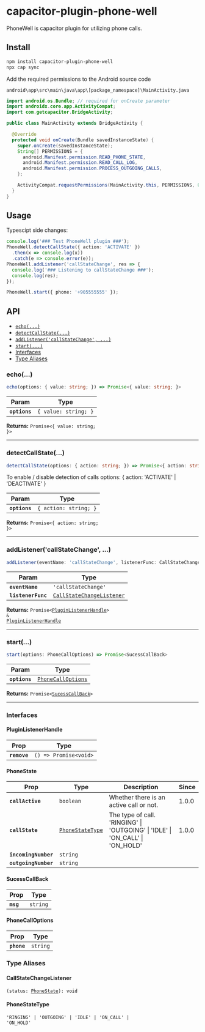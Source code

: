# capacitor-plugin-phone-well

PhoneWell is capacitor plugin for utilizing phone calls.

## Install

```bash
npm install capacitor-plugin-phone-well
npx cap sync
```

Add the required permissions to the Android source code

`android\app\src\main\java\app\[package_namespace]\MainActivity.java`

```java
import android.os.Bundle; // required for onCreate parameter
import androidx.core.app.ActivityCompat;
import com.getcapacitor.BridgeActivity;

public class MainActivity extends BridgeActivity {

  @Override
  protected void onCreate(Bundle savedInstanceState) {
    super.onCreate(savedInstanceState);
    String[] PERMISSIONS = {
      android.Manifest.permission.READ_PHONE_STATE,
      android.Manifest.permission.READ_CALL_LOG,
      android.Manifest.permission.PROCESS_OUTGOING_CALLS,
    };

    ActivityCompat.requestPermissions(MainActivity.this, PERMISSIONS, 0);
  }
}

```

## Usage

Typescipt side changes:

```typescript
console.log('### Test PhoneWell plugin ###');
PhoneWell.detectCallState({ action: 'ACTIVATE' })
  .then(x => console.log(x))
  .catch(e => console.error(e));
PhoneWell.addListener('callStateChange', res => {
  console.log('### Listening to callStateChange ###');
  console.log(res);
});

PhoneWell.start({ phone: '+905555555' });
```

## API

<docgen-index>

- [`echo(...)`](#echo)
- [`detectCallState(...)`](#detectcallstate)
- [`addListener('callStateChange', ...)`](#addlistenercallstatechange)
- [`start(...)`](#start)
- [Interfaces](#interfaces)
- [Type Aliases](#type-aliases)

</docgen-index>

<docgen-api>
<!--Update the source file JSDoc comments and rerun docgen to update the docs below-->

### echo(...)

```typescript
echo(options: { value: string; }) => Promise<{ value: string; }>
```

| Param         | Type                            |
| ------------- | ------------------------------- |
| **`options`** | <code>{ value: string; }</code> |

**Returns:** <code>Promise&lt;{ value: string; }&gt;</code>

---

### detectCallState(...)

```typescript
detectCallState(options: { action: string; }) => Promise<{ action: string; }>
```

To enable / disable detection of calls
options: { action: 'ACTIVATE' | 'DEACTIVATE' }

| Param         | Type                             |
| ------------- | -------------------------------- |
| **`options`** | <code>{ action: string; }</code> |

**Returns:** <code>Promise&lt;{ action: string; }&gt;</code>

---

### addListener('callStateChange', ...)

```typescript
addListener(eventName: 'callStateChange', listenerFunc: CallStateChangeListener) => Promise<PluginListenerHandle> & PluginListenerHandle
```

| Param              | Type                                                                        |
| ------------------ | --------------------------------------------------------------------------- |
| **`eventName`**    | <code>'callStateChange'</code>                                              |
| **`listenerFunc`** | <code><a href="#callstatechangelistener">CallStateChangeListener</a></code> |

**Returns:** <code>Promise&lt;<a href="#pluginlistenerhandle">PluginListenerHandle</a>&gt; & <a href="#pluginlistenerhandle">PluginListenerHandle</a></code>

---

### start(...)

```typescript
start(options: PhoneCallOptions) => Promise<SucessCallBack>
```

| Param         | Type                                                          |
| ------------- | ------------------------------------------------------------- |
| **`options`** | <code><a href="#phonecalloptions">PhoneCallOptions</a></code> |

**Returns:** <code>Promise&lt;<a href="#sucesscallback">SucessCallBack</a>&gt;</code>

---

### Interfaces

#### PluginListenerHandle

| Prop         | Type                                      |
| ------------ | ----------------------------------------- |
| **`remove`** | <code>() =&gt; Promise&lt;void&gt;</code> |

#### PhoneState

| Prop                 | Type                                                      | Description                                                                   | Since |
| -------------------- | --------------------------------------------------------- | ----------------------------------------------------------------------------- | ----- |
| **`callActive`**     | <code>boolean</code>                                      | Whether there is an active call or not.                                       | 1.0.0 |
| **`callState`**      | <code><a href="#phonestatetype">PhoneStateType</a></code> | The type of call. 'RINGING' \| 'OUTGOING' \| 'IDLE' \| 'ON_CALL' \| 'ON_HOLD' | 1.0.0 |
| **`incomingNumber`** | <code>string</code>                                       |                                                                               |       |
| **`outgoingNumber`** | <code>string</code>                                       |                                                                               |       |

#### SucessCallBack

| Prop      | Type                |
| --------- | ------------------- |
| **`msg`** | <code>string</code> |

#### PhoneCallOptions

| Prop        | Type                |
| ----------- | ------------------- |
| **`phone`** | <code>string</code> |

### Type Aliases

#### CallStateChangeListener

<code>(status: <a href="#phonestate">PhoneState</a>): void</code>

#### PhoneStateType

<code>'RINGING' | 'OUTGOING' | 'IDLE' | 'ON_CALL' | 'ON_HOLD'</code>

</docgen-api>
